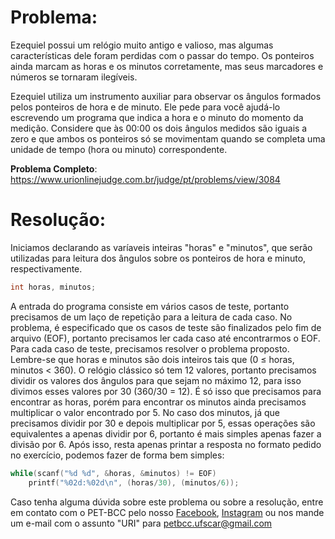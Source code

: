 # Problema:
Ezequiel possui um relógio muito antigo e valioso, mas algumas características dele foram perdidas com o passar do tempo. Os ponteiros ainda marcam as horas e os minutos corretamente, mas seus marcadores e números se tornaram ilegíveis.

Ezequiel utiliza um instrumento auxiliar para observar os ângulos formados pelos ponteiros de hora e de minuto. Ele pede para você ajudá-lo escrevendo um programa que indica a hora e o minuto do momento da medição. Considere que às 00:00 os dois ângulos medidos são iguais a zero e que ambos os ponteiros só se movimentam quando se completa uma unidade de tempo (hora ou minuto) correspondente.

**Problema Completo**: https://www.urionlinejudge.com.br/judge/pt/problems/view/3084

# Resolução:

Iniciamos declarando as varíaveis inteiras "horas" e "minutos", que serão utilizadas para leitura dos ângulos sobre os ponteiros de hora e minuto, respectivamente.  

```c
int horas, minutos;
```

A entrada do programa consiste em vários casos de teste, portanto precisamos de um laço de repetição para a leitura de cada caso. No problema, é especificado que os casos de teste são finalizados pelo fim de arquivo (EOF), portanto precisamos ler cada caso até encontrarmos o EOF. Para cada caso de teste, precisamos resolver o problema proposto. 
Lembre-se que horas e minutos são dois inteiros tais que (0 ≤ horas, minutos < 360). O relógio clássico só tem 12 valores, portanto precisamos dividir os valores dos ângulos para que sejam no máximo 12, para isso divimos esses valores por 30 (360/30 = 12). É só isso que precisamos para encontrar as horas, porém para encontrar os minutos ainda precisamos multiplicar o valor encontrado por 5. No caso dos minutos, já que precisamos dividir por 30 e depois multiplicar por 5, essas operações são equivalentes a apenas dividir por 6, portanto é mais simples apenas fazer a divisão por 6. Após isso, resta apenas printar a resposta no formato pedido no exercício, podemos fazer de forma bem simples:

```c
while(scanf("%d %d", &horas, &minutos) != EOF)
    printf("%02d:%02d\n", (horas/30), (minutos/6));
``` 

Caso tenha alguma dúvida sobre este problema ou sobre a resolução, entre em contato com o PET-BCC pelo nosso
[Facebook](https://www.facebook.com/petbcc/),
[Instagram](https://www.instagram.com/petbcc.ufscar/)
ou nos mande um e-mail com o assunto "URI" para  petbcc.ufscar@gmail.com